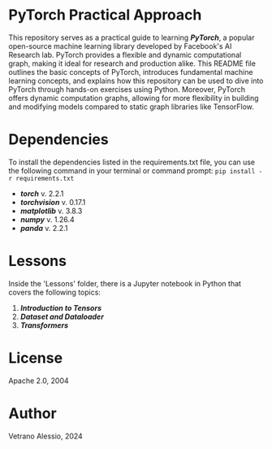 # PyTorch Practical Approach

This repository serves as a practical guide to learning ***PyTorch***, a popular open-source machine learning library developed by Facebook's AI Research lab. PyTorch provides a flexible and dynamic computational graph, making it ideal for research and production alike. This README file outlines the basic concepts of PyTorch, introduces fundamental machine learning concepts, and explains how this repository can be used to dive into PyTorch through hands-on exercises using Python.
Moreover, PyTorch offers dynamic computation graphs, allowing for more flexibility in building and modifying models compared to static graph libraries like TensorFlow.


# Dependencies
To install the dependencies listed in the requirements.txt file, you can use the following command in your terminal or command prompt:
```pip install -r requirements.txt```
* ***torch*** v. 2.2.1
* ***torchvision*** v. 0.17.1
* ***matplotlib*** v. 3.8.3
* ***numpy*** v. 1.26.4
* ***panda*** v. 2.2.1

# Lessons
Inside the 'Lessons' folder, there is a Jupyter notebook in Python that covers the following topics:

1. ***Introduction to Tensors***
2. ***Dataset and Dataloader***
3. ***Transformers***

# License
Apache 2.0, 2004

# Author 

Vetrano Alessio, 2024

